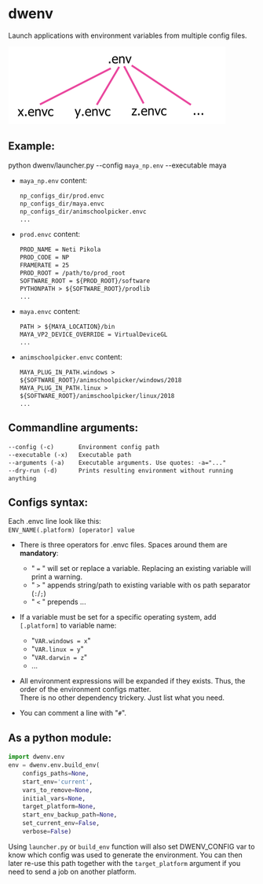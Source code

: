 # dwenv
Launch applications with environment variables from multiple config files.

![.env & .envc hierarchy][image]

[image]: hierarchy.png "files hierarchy"

## Example:
python dwenv/launcher.py --config `maya_np.env` --executable maya

* `maya_np.env` content:
    ```
    np_configs_dir/prod.envc
    np_configs_dir/maya.envc
    np_configs_dir/animschoolpicker.envc
    ...
    ```

* `prod.envc` content:
    ```
    PROD_NAME = Neti Pikola
    PROD_CODE = NP
    FRAMERATE = 25
    PROD_ROOT = /path/to/prod_root
    SOFTWARE_ROOT = ${PROD_ROOT}/software
    PYTHONPATH > ${SOFTWARE_ROOT}/prodlib
    ...
    ```

* `maya.envc` content:
    ```
    PATH > ${MAYA_LOCATION}/bin
    MAYA_VP2_DEVICE_OVERRIDE = VirtualDeviceGL
    ...
    ```

* `animschoolpicker.envc` content:
    ```
    MAYA_PLUG_IN_PATH.windows > ${SOFTWARE_ROOT}/animschoolpicker/windows/2018
    MAYA_PLUG_IN_PATH.linux > ${SOFTWARE_ROOT}/animschoolpicker/linux/2018
    ...
    ```

## Commandline arguments:
    --config (-c)       Environment config path
    --executable (-x)   Executable path
    --arguments (-a)    Executable arguments. Use quotes: -a="..."
    --dry-run (-d)      Prints resulting environment without running anything


## Configs syntax:
Each .envc line look like this:\
`ENV_NAME(.platform) [operator] value`
- There is three operators for .envc files. Spaces around them are **mandatory**:
    * " `=` " will set or replace a variable. Replacing an existing variable will print a warning.
    * " `>` " appends string/path to existing variable with os path separator (`:`/`;`)
    * " `<` " prepends ...

- If a variable must be set for a specific operating system, add `[.platform]` to variable name:
    * "`VAR.windows = x`"
    * "`VAR.linux = y`"
    * "`VAR.darwin = z`"
    * ...

- All environment expressions will be expanded if they exists. Thus, the order of the environment configs matter.\
There is no other dependency trickery. Just list what you need.

- You can comment a line with "`#`".


## As a python module:
```python
import dwenv.env
env = dwenv.env.build_env(
    configs_paths=None,
    start_env='current',
    vars_to_remove=None,
    initial_vars=None,
    target_platform=None,
    start_env_backup_path=None,
    set_current_env=False,
    verbose=False)
```
Using `launcher.py` or `build_env` function will also set DWENV_CONFIG var to know which config was used to generate the environment. You can then later re-use this path together with the `target_platform` argument if you need to send a job on another platform.
